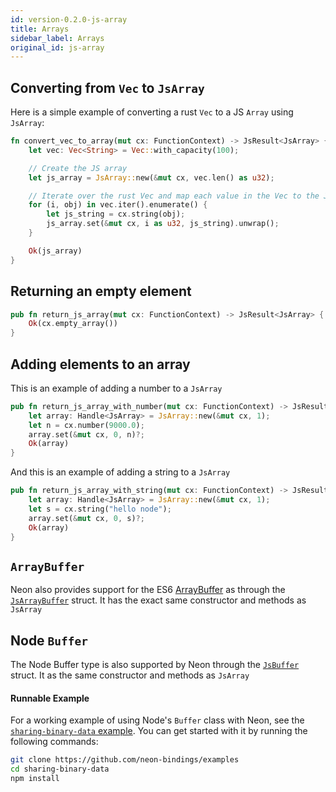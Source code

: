```yaml
---
id: version-0.2.0-js-array
title: Arrays
sidebar_label: Arrays
original_id: js-array
---
```


## Converting from `Vec` to `JsArray`

Here is a simple example of converting a rust `Vec` to a JS `Array` using `JsArray`:

```rust
fn convert_vec_to_array(mut cx: FunctionContext) -> JsResult<JsArray> {
    let vec: Vec<String> = Vec::with_capacity(100);

    // Create the JS array
    let js_array = JsArray::new(&mut cx, vec.len() as u32);

    // Iterate over the rust Vec and map each value in the Vec to the JS array
    for (i, obj) in vec.iter().enumerate() {
        let js_string = cx.string(obj);
        js_array.set(&mut cx, i as u32, js_string).unwrap();
    }

    Ok(js_array)
}
```

## Returning an empty element

```rust
pub fn return_js_array(mut cx: FunctionContext) -> JsResult<JsArray> {
    Ok(cx.empty_array())
}
```

## Adding elements to an array

This is an example of adding a number to a `JsArray`

```rust
pub fn return_js_array_with_number(mut cx: FunctionContext) -> JsResult<JsArray> {
    let array: Handle<JsArray> = JsArray::new(&mut cx, 1);
    let n = cx.number(9000.0);
    array.set(&mut cx, 0, n)?;
    Ok(array)
}
```

And this is an example of adding a string to a `JsArray`

```rust
pub fn return_js_array_with_string(mut cx: FunctionContext) -> JsResult<JsArray> {
    let array: Handle<JsArray> = JsArray::new(&mut cx, 1);
    let s = cx.string("hello node");
    array.set(&mut cx, 0, s)?;
    Ok(array)
}
```

## `ArrayBuffer`

Neon also provides support for the ES6 [ArrayBuffer](https://developer.mozilla.org/en-US/docs/Web/JavaScript/Reference/Global_Objects/ArrayBuffer) as through the [`JsArrayBuffer`](https://neon-bindings.com/api/neon/prelude/struct.jsarraybuffer) struct. It has the exact same constructor and methods as `JsArray`

## Node `Buffer`

The Node Buffer type is also supported by Neon through the [`JsBuffer`](https://neon-bindings.com/api/neon/prelude/struct.jsbuffer) struct. It as the same constructor and methods as `JsArray`

#### Runnable Example

For a working example of using Node's `Buffer` class with Neon, see the [`sharing-binary-data` example](https://github.com/neon-bindings/examples/tree/master/sharing-binary-data). You can get started with it by running the following commands:

```bash
git clone https://github.com/neon-bindings/examples
cd sharing-binary-data
npm install
```
